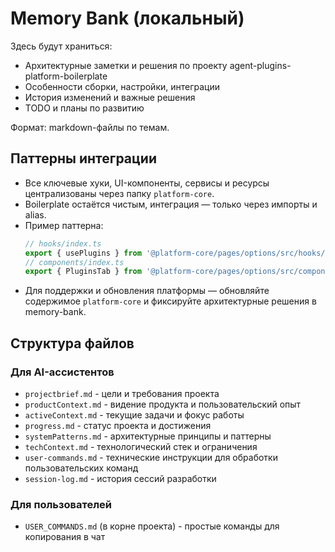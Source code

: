# Memory Bank (локальный)

Здесь будут храниться:
- Архитектурные заметки и решения по проекту agent-plugins-platform-boilerplate
- Особенности сборки, настройки, интеграции
- История изменений и важные решения
- TODO и планы по развитию

Формат: markdown-файлы по темам.

## Паттерны интеграции

- Все ключевые хуки, UI-компоненты, сервисы и ресурсы централизованы через папку `platform-core`.
- Boilerplate остаётся чистым, интеграция — только через импорты и alias.
- Пример паттерна:
  ```js
  // hooks/index.ts
  export { usePlugins } from '@platform-core/pages/options/src/hooks/usePlugins';
  // components/index.ts
  export { PluginsTab } from '@platform-core/pages/options/src/components/PluginsTab';
  ```
- Для поддержки и обновления платформы — обновляйте содержимое `platform-core` и фиксируйте архитектурные решения в memory-bank.

## Структура файлов

### Для AI-ассистентов
- `projectbrief.md` - цели и требования проекта
- `productContext.md` - видение продукта и пользовательский опыт
- `activeContext.md` - текущие задачи и фокус работы
- `progress.md` - статус проекта и достижения
- `systemPatterns.md` - архитектурные принципы и паттерны
- `techContext.md` - технологический стек и ограничения
- `user-commands.md` - технические инструкции для обработки пользовательских команд
- `session-log.md` - история сессий разработки

### Для пользователей
- `USER_COMMANDS.md` (в корне проекта) - простые команды для копирования в чат 